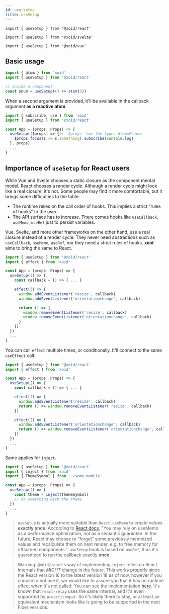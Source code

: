 ```yaml
---
id: use-setup
title: useSetup
---
```


`import { useSetup } from '@xoid/react'`

`import { useSetup } from '@xoid/svelte'`

`import { useSetup } from '@xoid/vue'`

## Basic usage

```js
import { atom } from 'xoid'
import { useSetup } from '@xoid/react'

// inside a component
const $num = useSetup(() => atom(5))
```
When a second argument is provided, it'll be available in the callback argument **as a reactive atom**.

```js
import { subscribe, use } from 'xoid'
import { useSetup } from '@xoid/react'

const App = (props: Props) => {
  useSetup(($props) => {// `$props` has the type: Atom<Props>
    $props.focus(s => s.something).subscribe(console.log)
  }, props)
  ...
}
```

## Importance of `useSetup` for React users

While Vue and Svelte chooses a static closure as the component mental model, React chooses a render cycle. Although a render cycle might look like a real closure, it's not. Some people may find it more comfortable, but it brings some difficulties to the table:

- The runtime relies on the call order of hooks. This implies a strict "rules of hooks" to the user.
- The API surface has to increase. There comes hooks like `useCallback`, `useMemo`, `useRef` just to persist variables.

Vue, Svelte, and more other frameworks on the other hand, use a real closure instead of a render cycle. They never need abstractions such as `useCallback`, `useMemo`, `useRef`, nor they need a strict rules of hooks. **xoid** aims to bring the same to React.


```js
import { useSetup } from '@xoid/react'
import { effect } from 'xoid'

const App = (props: Props) => {
  useSetup(() => {
    const callback = () => { ... }

    effect(() => {
      window.addEventListener('resize', callback)
      window.addEventListener('orientationchange', callback)

      return () => {
        window.removeEventListener('resize', callback)
        window.removeEventListener('orientationchange', callback)
      }
    })
  })
  ...
}
```

You can call `effect` multiple times, or conditionally. It'll connect to the same `useEffect` call. 
```js
import { useSetup } from '@xoid/react'
import { effect } from 'xoid'

const App = (props: Props) => {
  useSetup(() => {
    const callback = () => { ... }

    effect(() => {
      window.addEventListener('resize', callback)
      return () => window.removeEventListener('resize', callback)
    })

    effect(() => {
      window.addEventListener('orientationchange', callback)
      return () => window.removeEventListener('orientationchange', callback)
    })
  })
  ...
}
```

Same applies for `inject`.

```js
import { useSetup } from '@xoid/react'
import { inject } from 'xoid'
import { ThemeSymbol } from './some-module'

const App = (props: Props) => {
  useSetup(() => {
    const theme = inject(ThemeSymbol)
    // do something with the theme
  })
  ...
}
```

> `useSetup` is actually more suitable than `React.useMemo` to create values **exactly once**. According to [React docs](https://reactjs.org/docs/hooks-faq.html#how-to-create-expensive-objects-lazily), "You may rely on useMemo as a performance optimization, not as a semantic guarantee. In the future, React may choose to “forget” some previously memoized values and recalculate them on next render, e.g. to free memory for offscreen components.". `useSetup` hook is based on `useRef`, thus it's guaranteed to run the callback exactly **once**.


> Warning: `@xoid/react`'s way of implementing `inject` relies on React internals that *MIGHT* change in the future. This works properly since the React version 16 to the latest version 18 as of now, however if you choose to not use it, we would like to assure you that it has no runtime effect when it's not called. You can see the implementation [here](https://github.com/xoidlabs/xoid/tree/master/packages/react/src/index.tsx). It's known that `react-relay` uses the same internal, and it's even supported by `preact/compat`. So it's likely there to stay, or at least an equivalent mechanism looks like is going to be supported in the next Fiber versions.